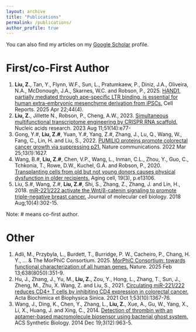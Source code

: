 ```yaml
---
layout: archive
title: "Publications"
permalink: /publications/
author_profile: true
---
```

You can also find my articles on my <u><a href="https://scholar.google.com/citations?user=GDpQkjIAAAAJ&hl=en">Google Scholar</a></u> profile.

<!---
{% for post in site.publications reversed %}
  {% include archive-single.html %}
{% endfor %}
--->

<h1>First/co-First Author</h1>
<ol>

<li> <b>Liu, Z.</b>, Tan, Y., Flynn, W.F., Sun, L., Pratumkaew, P., Diniz, J.A., Oliveira, N.A., McDonough, J.A., Skarnes, W.C. and Robson, P., 2025. <a href="https://doi.org/10.1016/j.celrep.2025.115568"> HAND1, partially mediated through ape-specific LTR binding, is essential for human extra-embryonic mesenchyme derivation from iPSCs.</a> Cell Reports. 2025 Apr 22;44(4). </li>

<li> <b>Liu, Z.</b>, Jillette N., Robson, P., Cheng, A.W., 2023. <a href="https://doi.org/10.1093/nar/gkad547"> Simultaneous multifunctional transcriptome engineering by CRISPR RNA scaffold.</a> Nucleic acids research. 2023 Aug 11;51(14):e77- </li>

<li> Gong, Y.#, <b>Liu, Z.#</b>, Yuan, Y.#, Yang, Z.#, Zhang, J., Lu, Q., Wang, W., Fang, C., Lin, H. and Liu, S., 2022. <a href="https://doi.org/10.1038/s41467-022-29309-1"> PUMILIO proteins promote colorectal cancer growth via suppressing p21.</a> Nature communications. 2022 Mar 25;13(1):1627. </li>

<li> Wang, B.#, <b>Liu, Z.#</b>, Chen, V.P., Wang, L., Inman, C.L., Zhou, Y., Guo, C., Tchkonia, T., Rowe, D.W., Kuchel, G.A. and Robson, P., 2020. <a href="https://doi.org/10.1111/acel.13106">Transplanting cells from old but not young donors causes physical dysfunction in older recipients.</a> Aging cell, 19(3), p.e13106. </li>

<li> Liu, S.#, Wang, Z.#, <b>Liu, Z.#</b>, Shi, S., Zhang, Z., Zhang, J. and Lin, H., 2018. <a href="https://doi.org/10.1093/jmcb/mjy041">miR-221/222 activate the Wnt/β-catenin signaling to promote triple-negative breast cancer.</a> Journal of molecular cell biology. 2018 Aug;10(4):302-15. </li>

</ol>

Note: # means co-first author. 


<h1>Other</h1>
<ol>

<li> Adli, M., Przybyla, L., Burdett, T., Burridge, P. W., Cacheiro, P., Chang, H. Y., ... & The MorPhiC Consortium. 2025. <a href="https://doi.org/10.1038/s41586-024-08243-w"> MorPhiC Consortium: towards functional characterization of all human genes.</a> Nature. 2025 Feb 13;638(8050):351-9. </li>

<li> Hu, J., Zhang, J., Yu, M., <b>Liu, Z.</b>, Zou, Y., Hong, L., Zhang, T., Sun, J., Zheng, M., Zhu, X. Wang, Z. and Liu, S., 2021. <a href="https://doi.org/10.1093/abbs/gmab106">Circulating miR-221/222 reduces CD4+ T cells by inhibiting CD4 expression in colorectal cancer.</a> Acta Biochimica et Biophysica Sinica. 2021 Oct 1;53(10):1367-76.</li>

<li> Wang, J., Ding, K., Chen, Y., Zhang, L., <b>Liu, Z.</b>, Xue, A., Gu, W., Yang, X., Li, X., Huang, J. and Xing, C., 2014. <a href="https://doi.org/10.1021/sb500018f">Detection of thrombin with an aptamer-based macromolecule biosensor using bacterial ghost system.</a> ACS Synthetic Biology. 2014 Dec 19;3(12):963-5.</li>

</ol>